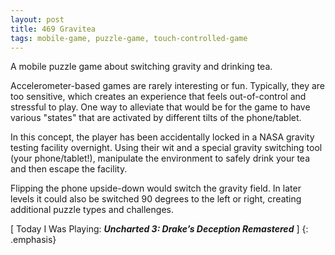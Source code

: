 ```yaml
---
layout: post
title: 469 Gravitea
tags: mobile-game, puzzle-game, touch-controlled-game
---
```

A mobile puzzle game about switching gravity and drinking tea.

Accelerometer-based games are rarely interesting or fun.  Typically, they are too sensitive, which creates an experience that feels out-of-control and stressful to play.  One way to alleviate that would be for the game to have various "states" that are activated by different tilts of the phone/tablet.

In this concept, the player has been accidentally locked in a NASA gravity testing facility overnight. Using their wit and a special gravity switching tool (your phone/tablet!), manipulate the environment to safely drink your tea and then escape the facility.

Flipping the phone upside-down would switch the gravity field.  In later levels it could also be switched 90 degrees to the left or right, creating additional puzzle types and challenges.

[ Today I Was Playing: ***Uncharted 3: Drake’s Deception Remastered*** ]
{: .emphasis}